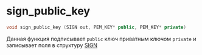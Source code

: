 # sign_public_key

```cpp
void sign_public_key (SIGN out, PEM_KEY* public, PEM_KEY* private)
```

Данная функция подписывает `public` 
ключ приватным ключом `private`
и записывает поля в структуру 
[SIGN](../structures/SIGN.md)

